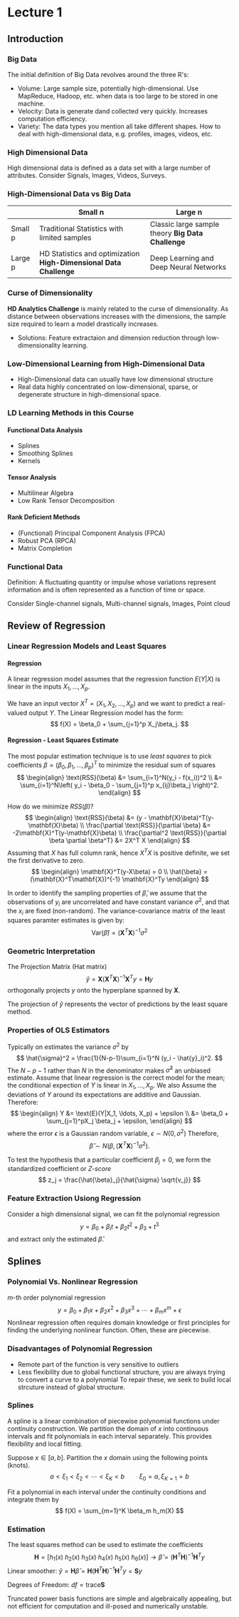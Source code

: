 # Lecture 1
## Introduction
### Big Data
The initial definition of Big Data revolves around the three R's:
- Volume: Large sample size, potentially high-dimensional. Use MapReduce,
Hadoop, etc. when data is too large to be stored in one machine.
- Velocity: Data is generate dand collected very quickly. Increases computation
efficiency.
- Variety: The data types you mention all take different shapes. How to deal
with high-dimensional data, e.g. profiles, images, videos, etc.

### High Dimensional Data
High dimensional data is defined as a data set with a large number of attributes.
Consider Signals, Images, Videos, Surveys.

### High-Dimensional Data vs Big Data 
|         | Small n                                                            | Large n                                            |
|---------|--------------------------------------------------------------------|----------------------------------------------------|
| Small p | Traditional Statistics with limited samples                        | Classic large sample theory **Big Data Challenge** |
| Large p | HD Statistics and optimization **High-Dimensional Data Challenge** | Deep Learning and  Deep Neural Networks            |

### Curse of Dimensionality
**HD Analytics Challenge** is mainly related to the curse of dimensionality.
As distance between observations increases with the dimensions, the
sample size required to learn a model drastically increases.

- Solutions: Feature extractaion and dimension reduction through
low-dimensionality learning.

### Low-Dimensional Learning from High-Dimensional Data
- High-Dimensional data can usually have low dimensional structure
- Real data highly concentrated on low-dimensional, sparse, or degenerate
structure in high-dimensional space.

### LD Learning Methods in this Course
#### Functional Data Analysis
- Splines
- Smoothing Splines
- Kernels
#### Tensor Analysis
- Multilinear Algebra
- Low Rank Tensor Decomposition
#### Rank Deficient Methods
- (Functional) Principal Component Analysis (FPCA)
- Robust PCA (RPCA)
- Matrix Completion

### Functional Data
Definition: A fluctuating quantity or impulse whose variations represent information
and is often represented as a function of time or space. 

Consider Single-channel signals, Multi-channel signals, Images, Point cloud

## Review of Regression
### Linear Regression Models and Least Squares
#### Regression
A linear regression model assumes that the regression function
$E(Y|X)$ is linear in the inputs $X_1, \ldots , X_p$.

We have an input vector $X^T = (X_1, X_2, \ldots, X_p)$ and we want to predict
a real-valued output $Y$. The Linear Regression model has the form:
$$
f(X) = \beta_0 + \sum_{j=1}^p X_j\beta_j.
$$

#### Regression - Least Squares Estimate
The most popular estimation technique is to use *least squares* to
pick coefficients $\beta = (\beta_0, \beta_1, \ldots, \beta_p)^T$ to minimize
the residual sum of squares
$$
\begin{align}
    \text{RSS}(\beta) &= \sum_{i=1}^N(y_i - f(x_i))^2 \\
    &= \sum_{i=1}^N\left( y_i - \beta_0 - \sum_{j=1}^p x_{ij}\beta_j \right)^2.
\end{align}
$$

How do we minimize $RSS(\beta)$?
$$
\begin{align}
    \text{RSS}(\beta) &= (y - \mathbf{X}\beta)^T(y-\mathbf{X}\beta) \\
    \frac{\partial \text{RSS}}{\partial \beta} 
        &= -2\mathbf{X}^T(y-\mathbf{X}\beta) \\
    \frac{\partial^2 \text{RSS}}{\partial \beta \partial \beta^T} &= 2X^T X
\end{align}
$$
Assuming that $X$ has full column rank, hence $X^TX$ is positive definite, we
set the first derivative to zero.
$$
\begin{align}
    \mathbf{X}^T(y-X\beta) = 0 \\
    \hat{\beta} = (\mathbf{X}^T\mathbf{X})^{-1} \mathbf{X}^Ty
\end{align}
$$

In order to identify the sampling properties of $\hat{\beta}$, we assume
that the observations of $y_i$ are uncorrelated and have constant variance
$\sigma^2$, and that the $x_i$ are fixed (non-random). The variance-covariance
matrix of the least squares paramter estimates is given by:
$$
    \text{Var}(\hat{\beta}) = (\mathbf{X}^T\mathbf{X})^{-1} \sigma^2
$$

### Geometric Interpretation
The Projection Matrix (Hat matrix) 
$$\hat{y} = \mathbf{X}(\mathbf{X}^T\mathbf{X})^{-1} \mathbf{X}^Ty = \mathbf{H}y$$
orthogonally projects $y$ onto the hyperplane spanned by $\mathbf{X}.$

The projection of $\hat{y}$ represents the vector of predictions by the 
least square method.

### Properties of OLS Estimators
Typically on estimates the variance $\sigma^2$ by
$$
    \hat{\sigma}^2 = \frac{1}{N-p-1}\sum_{i=1}^N (y_i - \hat{y}_i)^2.
$$
The $N-p-1$ rather than $N$ in the denominator makes $\hat{\sigma}^2$ an 
unbiased estimate.
Assume that linear regression is the correct model for the mean;
the conditional expection of $Y$ is linear in $X_1, \ldots, X_p$. We also
Assume the deviations of $Y$ around its expectations are additive and
Gaussian. Therefore:
$$
\begin{align}
    Y &= \text{E}(Y|X_1, \ldots, X_p) + \epsilon \\
    &= \beta_0 + \sum_{j=1}^pX_j \beta_j + \epsilon,
\end{align}
$$
where the error $\epsilon$ is a Gaussian random variable, 
$\epsilon \sim N(0, \sigma^2)$
Therefore,
$$
    \hat{\beta} \sim N(\beta, (\mathbf{X}^T\mathbf{X})^{-1}\sigma^2). 
$$

To test the hypothesis that a particular coefficient $\beta_j = 0$, we
form the standardized coefficient or *Z-score*
$$
    z_j = \frac{\hat{\beta}_j}{\hat{\sigma} \sqrt{v_j}}
$$

### Feature Extraction Usiong Regression
Consider a high dimensional signal, we can fit the polynomial regression
$$
    y = \beta_0 + \beta_{i} t + \beta_2 t^2 + \beta_3 + t^3
$$
and extract only the estimated $\hat{\beta}$.

## Splines
### Polynomial Vs. Nonlinear Regression
$m$-th order polynomial regression
$$
    y = \beta_0 + \beta_1 x + \beta_2 x^2 + 
        \beta_3 x^3 + \cdots + \beta_m x^m + \epsilon
$$
Nonlinear regression often requires domain knowledge or first principles for
finding the underlying nonlinear function. Often, these are piecewise.

### Disadvantages of Polynomial Regression
- Remote part of the function is very sensitive to outliers
- Less flexibility due to global functional structure, you are always trying
to convert a curve to a polynomial
To repair these, we seek to build local strcuture instead of global structure.

### Splines
A spline is a linear combination of piecewise polynomial functions under
continuity construction. We partition the domain of $x$ into continuous intervals
and fit polynomials in each interval separately. This provides flexibility and
local fitting.

Suppose $x \in [a, b]$. Partition the $x$ domain using the following 
points (knots).
$$
    a < \xi_1 < \xi_2 < \cdots < \xi_K < b \quad\quad \xi_0 = a, \xi_{K=1} = b
$$

Fit a polynomial in each interval under the continuity conditions and 
integrate them by
$$
    f(X) = \sum_{m=1}^K \beta_m h_m(X)
$$

### Estimation
The least squares method can be used to estimate the coefficients
$$
    \mathbf{H} = [h_1(x)\ h_2(x)\ h_3(x)\ h_4(x)\ h_5(x)\ h_6(x)] 
        \rightarrow \hat{\beta} = (\mathbf{H}^T\mathbf{H})^{-1}\mathbf{H}^Ty
$$
Linear smoother: 
$\hat{y} = \mathbf{H}\hat{\beta} = \mathbf{H}(\mathbf{H}^T \mathbf{H})^{-1} \mathbf{H}^Ty = \mathbf{S}y$ 

Degrees of Freedom: $df = \text{trace} \mathbf{S}$

Truncated power basis functions are simple and algebraically appealing, 
but not efficient for computation and ill-posed and numerically unstable.
